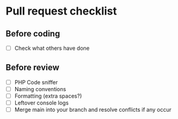 # Pull request checklist

## Before coding

- [ ] Check what others have done

## Before review

- [ ] PHP Code sniffer
- [ ] Naming conventions
- [ ] Formatting (extra spaces?)
- [ ] Leftover console logs
- [ ] Merge main into your branch and resolve conflicts if any occur